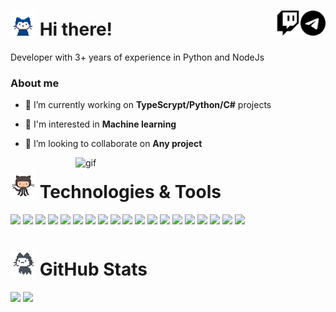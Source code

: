 <h1>
  <img src="octocats/mona-whisper.gif" width="40" height="40">
  Hi there!

  <a href="https://t.me/Lanxre">
    <picture>
      <source width="40" align="right" media="(prefers-color-scheme: dark)" srcset="icons/telegram-light.svg">
      <img width="40" align="right" src="icons/telegram-dark.svg" />
    </picture>
  </a>

  <a href="https://www.twitch.tv/lanxre">
    <picture>
      <source width="40" align="right" media="(prefers-color-scheme: dark)" srcset="icons/twitch-light.svg">
      <img width="40" align="right" src="icons/twitch-dark.svg" />
    </picture>
  </a>
</h1>

Developer with 3+ years of experience in Python and NodeJs

<h3 align="left"><b>About me</b></h3>
<p align="left">

- 🔭 I’m currently working on **TypeScrypt/Python/C#** projects

- 🌱 I'm interested in **Machine learning**

- 👯 I’m looking to collaborate on **Any project**


<p><img align="right" src="https://i.pinimg.com/originals/e4/26/70/e426702edf874b181aced1e2fa5c6cde.gif" alt="gif" width="400"/></p>

<h1><img src="octocats/octocat-squid.gif" width="40" height="40"> Technologies & Tools</h1>

![](https://img.shields.io/badge/TypeScript-informational?style=flat-square&logo=typescript&logoColor=ffffff&color=007acc)
![](https://img.shields.io/badge/JavaScript-informational?style=flat-square&logo=javascript&logoColor=323330&color=f0db4f)
![](https://img.shields.io/badge/python-3670A0?style=flat-square&logo=python&logoColor=ffdd54)
![](https://img.shields.io/badge/c%23-%23239120.svg?style=flat-square&logo=c-sharp&logoColor=white)
![](https://img.shields.io/badge/HTML-informational?style=flat-square&logo=html5&logoColor=ffffff&color=E44D26)
![](https://img.shields.io/badge/CSS-informational?style=flat-square&logo=css3&logoColor=ffffff&color=25A1E1)
![](https://img.shields.io/badge/React-informational?style=flat-square&logo=react&logoColor=ffffff&color=066d89)
![](https://img.shields.io/badge/node.js-6DA55F?style=flat-square&logo=node.js&logoColor=white)
![](https://img.shields.io/badge/Next-black?style=flat-square&logo=next.js&logoColor=white)
![](https://img.shields.io/badge/Fastify-informational?style=flat-square&logo=fastify&logoColor=ffffff&color=000000)
![](https://img.shields.io/badge/PostgreSQL-informational?style=flat-square&logo=postgresql&logoColor=ffffff&color=336791)
![](https://img.shields.io/badge/MySQL-informational?style=flat-square&logo=mysql&logoColor=ffffff&color=007D7D)
![](https://img.shields.io/badge/MongoDB-informational?style=flat-square&logo=mongodb&logoColor=ffffff&color=3FA037)
![](https://img.shields.io/badge/VS%20Code-informational?style=flat-square&logo=visual-studio-code&logoColor=white&color=007acc)
![](https://img.shields.io/badge/PNPM-informational?style=flat-square&logo=pnpm&logoColor=ffffff&color=f9ad00)
![](https://img.shields.io/badge/FastAPI-005571?style=flat-square&logo=fastapi)
![](https://img.shields.io/badge/django-%23092E20.svg?style=flat-square&logo=django&logoColor=white)
![](https://img.shields.io/badge/flask-%23000.svg?style=flat-square&logo=flask&logoColor=white)
![](https://img.shields.io/badge/.NET-5C2D91?style=flat-square&logo=.net&logoColor=white)

<h1><img src="octocats/mona-loading.gif" width="40" height="40"> GitHub Stats</h1>

<div>
  <img height="180em" src="https://github-readme-stats.vercel.app/api?username=vittalius&layout=compact&show_icons=true&theme=white&hide_border=true&icon_color=2a84ea&bg_color=00000000&text_color=2a84ea" />
  <img height="180em" src="https://github-readme-stats.vercel.app/api/top-langs/?username=vittalius&layout=compact&theme=white&hide_border=true&icon_color=2a84ea&bg_color=00000000&text_color=2a84ea&hide=html,css,scss" />
</div>
